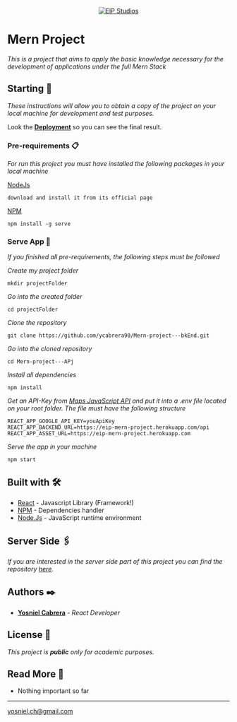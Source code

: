 
<p align="center">
  <a href="https://eip-my-summary.web.app/"
    ><img
      src="https://eip-mern-project.herokuapp.com/uploads/images/1c7af490-5617-11ed-a380-cd607499fb60.png"
      alt="EIP Studios"
     />
  </a>
</p>



# Mern Project

_This is a project that aims to apply the basic knowledge necessary for the development of applications under the full Mern Stack_

## Starting 🚀

_These instructions will allow you to obtain a copy of the project on your local machine for development and test purposes._

Look the [**Deployment**](https://eip-mern-project.web.app/) so you can see the final result.


### Pre-requirements 📋

_For run this project you must have installed the following packages in your local machine_

[NodeJs](https://nodejs.org/en/)

```
download and install it from its official page
```

[NPM](https://docs.npmjs.com/downloading-and-installing-node-js-and-npm)

```
npm install -g serve
```

### Serve App 🔧

_If you finished all pre-requirements, the following steps must be followed_

_Create my project folder_

```
mkdir projectFolder
```

_Go into the created folder_

```
cd projectFolder
```
_Clone the repository_

```
git clone https://github.com/ycabrera90/Mern-project---bkEnd.git
```
_Go into the cloned repository_
```
cd Mern-project---APj
```
_Install all dependencies_
```
npm install
```
_Get an API-Key from [Maps JavaScript API](https://console.cloud.google.com/google/maps-apis/overview?_ga=2.231270361.710880603.1666839244-1463155322.1651338046&project=mern-project-366314) and put it into a .env file located on your root folder. The file must have the following structure_
```
REACT_APP_GOOGLE_API_KEY=youApiKey
REACT_APP_BACKEND_URL=https://eip-mern-project.herokuapp.com/api
REACT_APP_ASSET_URL=https://eip-mern-project.herokuapp.com
```

_Serve the app in your machine_
```
npm start
```

## Built with 🛠️
* [React](https://es.reactjs.org/docs/getting-started.html) - Javascript Library (Framework!)
* [NPM](https://docs.npmjs.com/downloading-and-installing-node-js-and-npm) - Dependencies handler
* [Node.Js](https://nodejs.org/en/docs/) - JavaScript runtime environment

## Server Side 🖇️
_If you are interested in the server side part of this project you can find the repository [here](https://github.com/ycabrera90/Mern-project---bkEnd.git)._


## Authors ✒️

* [**Yosniel Cabrera**](www.linkedin.com/in/ingenieríacubana) - *React Developer* 


## License 📄

_This project is **public** only for academic purposes._

## Read More 🎁

* Nothing important so far 

  
---
yosniel.ch@gmail.com


